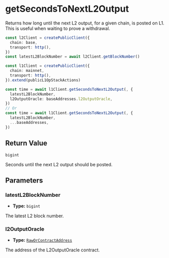 # getSecondsToNextL2Output

Returns how long until the next L2 output, for a given chain, is posted on L1. This is useful when waiting to prove a withdrawal.

```ts [example.ts]
const l2Client = createPublicClient({
  chain: base,
  transport: http(),
})
const latestL2BlockNumber = await l2Client.getBlockNumber()

const l1Client = createPublicClient({
  chain: mainnet,
  transport: http(),
}).extend(publicL1OpStackActions)

const time = await l1Client.getSecondsToNextL2Output(, {
  latestL2BlockNumber,
  l2OutputOracle: baseAddresses.l2OutputOracle,
})
// Or
const time = await l1Client.getSecondsToNextL2Output(, {
  latestL2BlockNumber,
  ...baseAddresses,
})
```

## Return Value

`bigint`

Seconds until the next L2 output should be posted.

## Parameters

### latestL2BlockNumber

- **Type:** `bigint`

The latest L2 block number.

### l2OutputOracle

- **Type:** [`RawOrContractAddress`](https://viem.sh/docs/glossary/types#raworcontractaddress)

The address of the L2OutputOracle contract.
